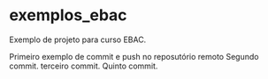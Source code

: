 # exemplos_ebac
Exemplo de projeto para curso EBAC.

Primeiro exemplo de commit e push no reposutório remoto
Segundo commit.
terceiro commit.
Quinto commit.
